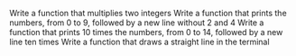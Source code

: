 Write a function that multiplies two integers
Write a function that prints the numbers, from 0 to 9, followed by a new line without 2 and 4
Write a function that prints 10 times the numbers, from 0 to 14, followed by a new line ten times
Write a function that draws a straight line in the terminal
